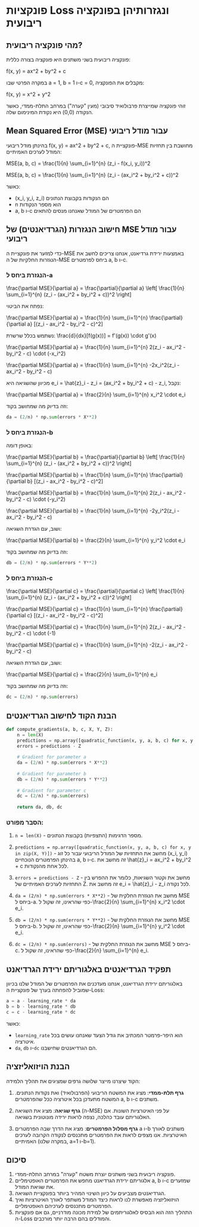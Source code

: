 # פונקציות Loss ונגזרותיהן בפונקציה ריבועית

## מהי פונקציה ריבועית?

פונקציה ריבועית בשני משתנים היא פונקציה בצורה כללית:

f(x, y) = ax^2 + by^2 + c

במקרה הפרטי שבו a = 1, b = 1 ו-c = 0, מקבלים את הפונקציה:

f(x, y) = x^2 + y^2

זוהי פונקציה שמייצרת פרבולואיד סיבובי (מעין "קערה") במרחב התלת-ממדי, כאשר הנקודה (0,0) היא נקודת המינימום שלה.

## Mean Squared Error (MSE) עבור מודל ריבועי

בהינתן מודל ריבועי f(x, y) = ax^2 + by^2 + c, פונקציית ה-MSE מחושבת בין תחזיות המודל לערכים האמיתיים:

MSE(a, b, c) = \frac{1}{n} \sum_{i=1}^{n} (z_i - f(x_i, y_i))^2

MSE(a, b, c) = \frac{1}{n} \sum_{i=1}^{n} (z_i - (ax_i^2 + by_i^2 + c))^2

כאשר:
- (x_i, y_i, z_i) הם הנקודות בקבוצת הנתונים
- n הוא מספר הנקודות
- a, b ו-c הם הפרמטרים של המודל שאנחנו מנסים להתאים

## חישוב הנגזרות (הגרדיאנטים) של MSE עבור מודל ריבועי

כדי למזער את פונקציית ה-MSE באמצעות ירידת גרדיאנט, אנחנו צריכים לחשב את הנגזרות החלקיות של ה-MSE ביחס לפרמטרים a, b ו-c.

### הנגזרת ביחס ל-a

\frac{\partial MSE}{\partial a} = \frac{\partial}{\partial a} \left[ \frac{1}{n} \sum_{i=1}^{n} (z_i - (ax_i^2 + by_i^2 + c))^2 \right]

נפתח את הביטוי:

\frac{\partial MSE}{\partial a} = \frac{1}{n} \sum_{i=1}^{n} \frac{\partial}{\partial a} [(z_i - ax_i^2 - by_i^2 - c)^2]

נשתמש בכלל שרשרת: \frac{d}{dx}[f(g(x))] = f'(g(x)) \cdot g'(x)

\frac{\partial MSE}{\partial a} = \frac{1}{n} \sum_{i=1}^{n} 2(z_i - ax_i^2 - by_i^2 - c) \cdot (-x_i^2)

\frac{\partial MSE}{\partial a} = \frac{1}{n} \sum_{i=1}^{n} -2x_i^2(z_i - ax_i^2 - by_i^2 - c)

מכיוון שהשגיאה היא e_i = \hat{z}_i - z_i = (ax_i^2 + by_i^2 + c) - z_i, נקבל:

\frac{\partial MSE}{\partial a} = \frac{2}{n} \sum_{i=1}^{n} x_i^2 \cdot e_i

וזה בדיוק מה שמחושב בקוד:

```python
da = (2/n) * np.sum(errors * X**2)
```

### הנגזרת ביחס ל-b

באופן דומה:

\frac{\partial MSE}{\partial b} = \frac{\partial}{\partial b} \left[ \frac{1}{n} \sum_{i=1}^{n} (z_i - (ax_i^2 + by_i^2 + c))^2 \right]

\frac{\partial MSE}{\partial b} = \frac{1}{n} \sum_{i=1}^{n} \frac{\partial}{\partial b} [(z_i - ax_i^2 - by_i^2 - c)^2]

\frac{\partial MSE}{\partial b} = \frac{1}{n} \sum_{i=1}^{n} 2(z_i - ax_i^2 - by_i^2 - c) \cdot (-y_i^2)

\frac{\partial MSE}{\partial b} = \frac{1}{n} \sum_{i=1}^{n} -2y_i^2(z_i - ax_i^2 - by_i^2 - c)

ושוב, עם הגדרת השגיאה:

\frac{\partial MSE}{\partial b} = \frac{2}{n} \sum_{i=1}^{n} y_i^2 \cdot e_i

וזה בדיוק מה שמחושב בקוד:

```python
db = (2/n) * np.sum(errors * Y**2)
```

### הנגזרת ביחס ל-c

\frac{\partial MSE}{\partial c} = \frac{\partial}{\partial c} \left[ \frac{1}{n} \sum_{i=1}^{n} (z_i - (ax_i^2 + by_i^2 + c))^2 \right]

\frac{\partial MSE}{\partial c} = \frac{1}{n} \sum_{i=1}^{n} \frac{\partial}{\partial c} [(z_i - ax_i^2 - by_i^2 - c)^2]

\frac{\partial MSE}{\partial c} = \frac{1}{n} \sum_{i=1}^{n} 2(z_i - ax_i^2 - by_i^2 - c) \cdot (-1)

\frac{\partial MSE}{\partial c} = \frac{1}{n} \sum_{i=1}^{n} -2(z_i - ax_i^2 - by_i^2 - c)

ושוב, עם הגדרת השגיאה:

\frac{\partial MSE}{\partial c} = \frac{2}{n} \sum_{i=1}^{n} e_i

וזה בדיוק מה שמחושב בקוד:

```python
dc = (2/n) * np.sum(errors)
```

## הבנת הקוד לחישוב הגרדיאנטים

```python
def compute_gradients(a, b, c, X, Y, Z):
    n = len(X)
    predictions = np.array([quadratic_function(x, y, a, b, c) for x, y in zip(X, Y)])
    errors = predictions - Z
    
    # Gradient for parameter a
    da = (2/n) * np.sum(errors * X**2)
    
    # Gradient for parameter b
    db = (2/n) * np.sum(errors * Y**2)
    
    # Gradient for parameter c
    dc = (2/n) * np.sum(errors)
    
    return da, db, dc
```

### הסבר מפורט:

1. `n = len(X)` - מספר הדגימות (התצפיות) בקבוצת הנתונים.

2. `predictions = np.array([quadratic_function(x, y, a, b, c) for x, y in zip(X, Y)])` - מחשב את התחזיות של המודל הריבועי עבור כל זוג (x_i, y_i) בהינתן הפרמטרים הנוכחיים a, b ו-c. זה מחשב את \hat{z}_i = ax_i^2 + by_i^2 + c לכל אחת מהנקודות.

3. `errors = predictions - Z` - מחשב את וקטור השגיאות, כלומר את ההפרש בין התחזיות לערכים האמיתיים של Z. זה מחשב את e_i = \hat{z}_i - z_i לכל נקודה.

4. `da = (2/n) * np.sum(errors * X**2)` - מחשב את הנגזרת החלקית של MSE ביחס ל-a. כפי שהראינו, זה שקול ל-\frac{2}{n} \sum_{i=1}^{n} x_i^2 \cdot e_i.

5. `db = (2/n) * np.sum(errors * Y**2)` - מחשב את הנגזרת החלקית של MSE ביחס ל-b. כפי שהראינו, זה שקול ל-\frac{2}{n} \sum_{i=1}^{n} y_i^2 \cdot e_i.

6. `dc = (2/n) * np.sum(errors)` - מחשב את הנגזרת החלקית של MSE ביחס ל-c. כפי שהראינו, זה שקול ל-\frac{2}{n} \sum_{i=1}^{n} e_i.

## תפקיד הגרדיאנטים באלגוריתם ירידת הגרדיאנט

באלגוריתם ירידת הגרדיאנט, אנחנו מעדכנים את הפרמטרים של המודל שלנו בכיוון שמוביל להפחתה בערך של פונקציית ה-Loss:

```python
a = a - learning_rate * da
b = b - learning_rate * db
c = c - learning_rate * dc
```

כאשר:
- `learning_rate` הוא היפר-פרמטר המכתיב את גודל הצעד שאנחנו עושים בכל איטרציה.
- `da`, `db` ו-`dc` הם הגרדיאנטים שחישבנו.

## הבנת הויזואליזציה

הקוד שיצרנו מייצר שלושה גרפים שמציגים את תהליך הלמידה:

1. **גרף תלת-ממדי**: מציג את המשטח הריבועי (הפרבולואיד) ואת נקודות הנתונים. המשטח מתעדכן בכל איטרציה ככל שהפרמטרים a, b ו-c משתנים.

2. **גרף שגיאה**: מציג את השגיאה (ה-MSE) על פני האיטרציות השונות. אם האלגוריתם עובד כהלכה, נצפה לראות ירידה מונוטונית בשגיאה.

3. **גרף מסלול הפרמטרים**: מציג את הדרך שבה הפרמטרים a ו-b משתנים לאורך האיטרציות. אנו מצפים לראות את הפרמטרים מתכנסים לנקודה הקרובה לערכים האמיתיים (במקרה שלנו, a=1 ו-b=1).

## סיכום

1. פונקציה ריבועית בשני משתנים יוצרת משטח "קערה" במרחב התלת-ממדי.
2. אלגוריתם ירידת הגרדיאנט מחפש את הפרמטרים האופטימליים a, b ו-c שמזערים את שגיאת המודל.
3. הגרדיאנטים מצביעים על כיוון השינוי המהיר ביותר בפונקציית השגיאה.
4. הויזואליזציה מאפשרת לנו לראות כיצד המודל משתפר לאורך האיטרציות ואיך הפרמטרים מתכנסים לערכיהם האופטימליים.
5. התהליך הזה הוא הבסיס לאלגוריתמים של למידת מכונה מודרניים, גם אם פונקציות ה-Loss והמודלים בהם הרבה יותר מורכבים.

